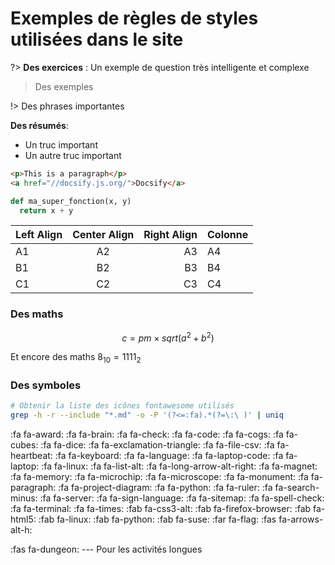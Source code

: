 # Exemples de règles de styles utilisées dans le site

?> **Des exercices** : Un exemple de question très intelligente et complexe

> Des exemples

!> Des phrases importantes

<div class="nutshell">

**Des résumés**:

- Un truc important
- Un autre truc important

</div>

```html
<p>This is a paragraph</p>
<a href="//docsify.js.org/">Docsify</a>
```

```python
def ma_super_fonction(x, y)
  return x + y

```

| Left Align | Center Align | Right Align | Colonne |
| ---------- |:------------:| -----------:| ------------------------------ |
| A1         | A2           | A3          | A4                             |
| B1         | B2           | B3          | B4                             |
| C1         | C2           | C3          | C4                             |

### Des maths

$$
c=pm\times sqrt(a^2 + b^2)
$$

Et encore des maths $8_{10} = 1111_{2}$

### Des symboles

```bash
# Obtenir la liste des icônes fontawesome utilisés
grep -h -r --include "*.md" -o -P '(?<=:fa).*(?=\:\ )' | uniq 
```

:fa fa-award:
:fa fa-brain:
:fa fa-check:
:fa fa-code:
:fa fa-cogs:
:fa fa-cubes:
:fa fa-dice:
:fa fa-exclamation-triangle:
:fa fa-file-csv:
:fa fa-heartbeat:
:fa fa-keyboard:
:fa fa-language:
:fa fa-laptop-code:
:fa fa-laptop:
:fa fa-linux:
:fa fa-list-alt:
:fa fa-long-arrow-alt-right:
:fa fa-magnet:
:fa fa-memory:
:fa fa-microchip:
:fa fa-microscope:
:fa fa-monument:
:fa fa-paragraph:
:fa fa-project-diagram:
:fa fa-python:
:fa fa-ruler:
:fa fa-search-minus:
:fa fa-server:
:fa fa-sign-language:
:fa fa-sitemap:
:fa fa-spell-check:
:fa fa-terminal:
:fa fa-times:
:fab fa-css3-alt:
:fab fa-firefox-browser:
:fab fa-html5:
:fab fa-linux:
:fab fa-python:
:fab fa-suse:
:far fa-flag:
:fas fa-arrows-alt-h:

:fas fa-dungeon: --- Pour les activités longues
